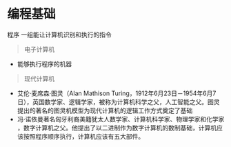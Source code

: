 # 编程基础

程序
    一组能让计算机识别和执行的指令

> 电子计算机

+ 能够执行程序的机器

> 现代计算机

+ 艾伦·麦席森·图灵（Alan Mathison Turing，1912年6月23日－1954年6月7日），英国数学家、逻辑学家，被称为计算机科学之父，人工智能之父。图灵提出的著名的图灵机模型为现代计算机的逻辑工作方式奠定了基础
+ 冯·诺依曼著名匈牙利裔美籍犹太人数学家、计算机科学家、物理学家和化学家 ，数字计算机之父。他提出了以二进制作为数字计算机的数制基础，计算机应该按照程序顺序执行，计算机应该有五大部件。
